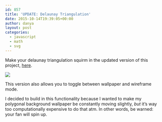 ```yaml
---
id: 857
title: 'UPDATE: Delaunay Triangulation'
date: 2015-10-14T19:39:05+00:00
author: danya
layout: post
categories:
  - javascript
  - math
  - svg
---
```

Make your delaunay triangulation squirm in the updated version of this project, [here](https://danyalette.com/delaunay/squirm).

[![](https://danyalette.com/delaunay/squirm/squirm.gif)](https://danyalette.com/delaunay/squirm)

This version also allows you to toggle between wallpaper and wireframe mode.

I decided to build in this functionality because I wanted to make my polygonal background wallpaper be constantly moving slightly, _but_ it&#8217;s way too computationally expensive to do that atm. In other words, be warned: your fan will spin up.
